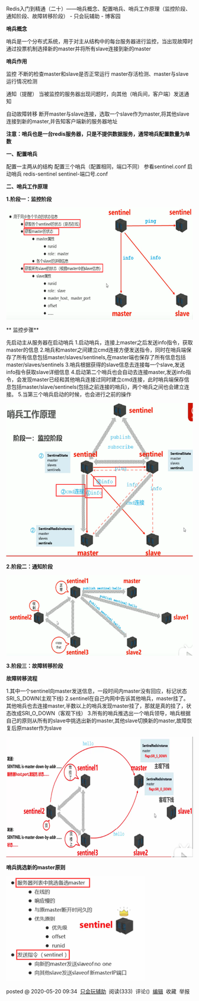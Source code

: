 Redis入门到精通（二十）——哨兵概念、配置哨兵、哨兵工作原理（监控阶段、通知阶段、故障转移阶段） - 只会玩辅助 - 博客园

**哨兵概念**

哨兵是一个分布式系统，用于对主从结构中的每台服务器进行监控，当出现故障时通过投票机制选择新的master并将所有slave连接到新的master

**哨兵作用**

监控
不断的检查master和slave是否正常运行
master存活检测、master与slave运行情况检测

通知（提醒）
当被监控的服务器出现问题时，向其他（哨兵间，客户端）发送通知

自动故障转移
断开master与slave连接，选取一个slave作为master,将其他slave连接到新的master,并告知客户端新的服务器地址

**注意：哨兵也是一台redis服务器，只是不提供数据服务，通常哨兵配置数量为单数**

**一、配置哨兵**

配置一主两从的结构
配置三个哨兵（配置相同，端口不同）   参看sentinel.conf
启动哨兵
redis-sentinel sentinel-端口号.conf

**二、哨兵工作原理**

**1.阶段一：监控阶段**

<img width="621" height="302" src="../_resources/47f97388c9654e4eb5c04412d3b16967.png"/>

** 监控步骤**

先启动主从服务器在启动哨兵 1.启动哨兵，连接上master之后发送info指令，获取master的信息 2.哨兵和master之间建立cmd连接方便发送指令，同时在哨兵端保存了所有信息包括master/slaves/sentinels,在master端也保存了所有信息包括master/slaves/sentinels 3.哨兵根据获得的slave信息去连接每一个slave,发送info指令获取slave详细信息 4.启动第二个哨兵也会自动去连接master,发送info指令，会发现master已经和其他哨兵连接过同时建立cmd连接，此时哨兵端保存信息包括master/slave/sentinels(包括之前连接的哨兵)，两个哨兵之间也会建立连接。 5.当第三个哨兵启动的时候，也会进行之前的操作

<img width="561" height="414" src="../_resources/4fb902746b954332bc424714cdc531c9.png"/>

**2.阶段二：通知阶段**

<img width="628" height="217" src="../_resources/c5bdf527d7834b0d9c174dcf419ecf92.png"/>

**3.阶段三：故障转移阶段**

**故障转移流程**

1.其中一个sentinel向master发送信息，一段时间内master没有回应，标记状态SRI\_S\_DOWN(主观下线) 2.sentinel在自己内网中告诉其他哨兵，master挂了。其他哨兵也去连接master,半数以上的哨兵发现master挂了，那就是真的挂了，状态改成SRI\_O\_DOWN（客观下线） 3.所有的哨兵推选出一个哨兵领导，哨兵根据自己的原则从所有的slave中挑选出新的master,其他slave切换新的master,故障恢复后原master作为slave

<img width="800" height="325" src="../_resources/3dc077d3876f4ba7a099cab51f52a3cf.png"/>

**哨兵挑选新的master原则**

<img width="373" height="284" src="../_resources/9a0d2c6565024c4e9c51657f4f61c5f7.png"/>

posted @ <a id="post-date"></a>2020-05-20 09:34  [只会玩辅助](https://www.cnblogs.com/wangcuican/)  阅读(<a id="post_view_count"></a>333)  评论()  [编辑](https://i.cnblogs.com/EditPosts.aspx?postid=12921746)  收藏  举报